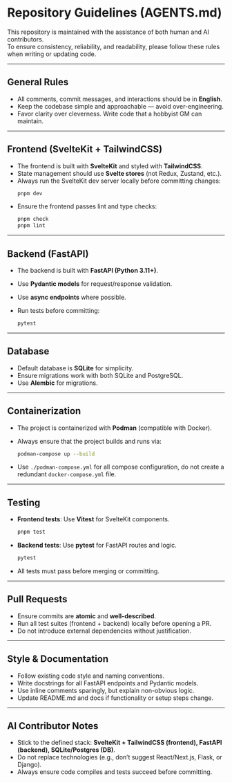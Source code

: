 # Repository Guidelines (AGENTS.md)

This repository is maintained with the assistance of both human and AI contributors.  
To ensure consistency, reliability, and readability, please follow these rules when writing or updating code.  

---

## General Rules
- All comments, commit messages, and interactions should be in **English**.
- Keep the codebase simple and approachable — avoid over-engineering.
- Favor clarity over cleverness. Write code that a hobbyist GM can maintain.

---

## Frontend (SvelteKit + TailwindCSS)
- The frontend is built with **SvelteKit** and styled with **TailwindCSS**.
- State management should use **Svelte stores** (not Redux, Zustand, etc.).
- Always run the SvelteKit dev server locally before committing changes:
  ```bash
  pnpm dev
  ```

* Ensure the frontend passes lint and type checks:

  ```bash
  pnpm check
  pnpm lint
  ```

---

## Backend (FastAPI)

* The backend is built with **FastAPI (Python 3.11+)**.
* Use **Pydantic models** for request/response validation.
* Use **async endpoints** where possible.
* Run tests before committing:

  ```bash
  pytest
  ```

---

## Database

* Default database is **SQLite** for simplicity.
* Ensure migrations work with both SQLite and PostgreSQL.
* Use **Alembic** for migrations.

---

## Containerization

* The project is containerized with **Podman** (compatible with Docker).
* Always ensure that the project builds and runs via:

  ```bash
  podman-compose up --build
  ```
* Use `./podman-compose.yml` for all compose configuration, do not create a redundant `docker-compose.yml` file.


---

## Testing

* **Frontend tests**: Use **Vitest** for SvelteKit components.

  ```bash
  pnpm test
  ```
* **Backend tests**: Use **pytest** for FastAPI routes and logic.

  ```bash
  pytest
  ```
* All tests must pass before merging or committing.

---

## Pull Requests

* Ensure commits are **atomic** and **well-described**.
* Run all test suites (frontend + backend) locally before opening a PR.
* Do not introduce external dependencies without justification.

---

## Style & Documentation

* Follow existing code style and naming conventions.
* Write docstrings for all FastAPI endpoints and Pydantic models.
* Use inline comments sparingly, but explain non-obvious logic.
* Update README.md and docs if functionality or setup steps change.

---

## AI Contributor Notes

* Stick to the defined stack: **SvelteKit + TailwindCSS (frontend), FastAPI (backend), SQLite/Postgres (DB)**.
* Do not replace technologies (e.g., don’t suggest React/Next.js, Flask, or Django).
* Always ensure code compiles and tests succeed before committing.
